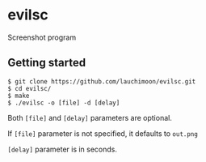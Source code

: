 # evilsc
Screenshot program

## Getting started
```
$ git clone https://github.com/lauchimoon/evilsc.git
$ cd evilsc/
$ make
$ ./evilsc -o [file] -d [delay]
```
Both `[file]` and `[delay]` parameters are optional.

If `[file]` parameter is not specified, it defaults to `out.png`

`[delay]` parameter is in seconds.
